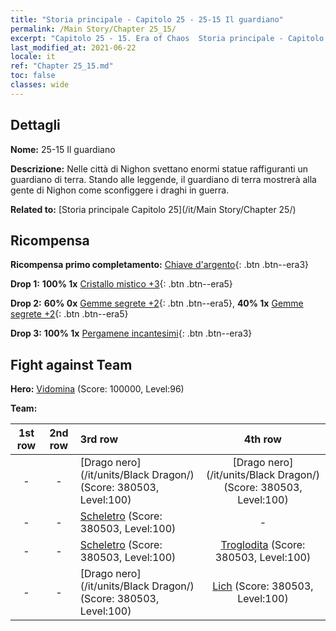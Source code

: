 ```yaml
---
title: "Storia principale - Capitolo 25 - 25-15 Il guardiano"
permalink: /Main Story/Chapter 25_15/
excerpt: "Capitolo 25 - 15. Era of Chaos  Storia principale - Capitolo 25_15. 25-15 Il guardiano"
last_modified_at: 2021-06-22
locale: it
ref: "Chapter 25_15.md"
toc: false
classes: wide
---
```


## Dettagli

 **Nome:** 25-15 Il guardiano

 **Descrizione:** Nelle città di Nighon svettano enormi statue raffiguranti un guardiano di terra. Stando alle leggende, il guardiano di terra mostrerà alla gente di Nighon come sconfiggere i draghi in guerra.

 **Related to:** [Storia principale Capitolo 25](/it/Main Story/Chapter 25/)

## Ricompensa

 **Ricompensa primo completamento:** [Chiave d'argento](/ItemsIT/con_693/){: .btn .btn--era3}

 **Drop 1:** **100% 1x** [Cristallo mistico +3](/ItemsIT/mat_87/){: .btn .btn--era5}

 **Drop 2:** **60% 0x** [Gemme segrete +2](/ItemsIT/mat_79/){: .btn .btn--era5}, **40% 1x** [Gemme segrete +2](/ItemsIT/mat_79/){: .btn .btn--era5}

 **Drop 3:** **100% 1x** [Pergamene incantesimi](/ItemsIT/con_694/){: .btn .btn--era3}


## Fight against Team
 **Hero:** [Vidomina](/it/heroes/Vidomina/) (Score: 100000, Level:96)

 **Team:**


  | 1st row | 2nd row | 3rd row | 4th row |
  |:----:|:----:|:----|:----:|
  | - | - | [Drago nero](/it/units/Black Dragon/) (Score: 380503, Level:100)  | [Drago nero](/it/units/Black Dragon/) (Score: 380503, Level:100)  |
  | - | - | [Scheletro](/it/units/Skeleton/) (Score: 380503, Level:100)  | - |
  | - | - | [Scheletro](/it/units/Skeleton/) (Score: 380503, Level:100)  | [Troglodita](/it/units/Troglodyte/) (Score: 380503, Level:100)  |
  | - | - | [Drago nero](/it/units/Black Dragon/) (Score: 380503, Level:100)  | [Lich](/it/units/Lich/) (Score: 380503, Level:100)  |



